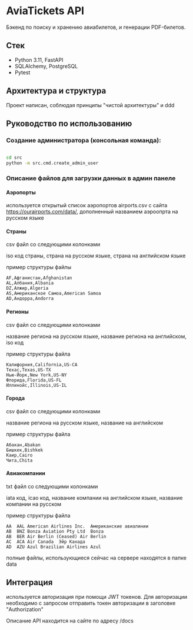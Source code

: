 # AviaTickets API

Бэкенд по поиску и хранению авиабилетов, и генерации PDF-билетов.

## Стек
- Python 3.11, FastAPI
- SQLAlchemy, PostgreSQL
- Pytest

## Архитектура и структура
Проект написан, соблюдая принципы "чистой архитектуры" и ddd


## Руководство по использованию

### Создание администратора (консольная команда):

```bash

cd src
python -m src.cmd.create_admin_user
```
### Описание файлов для загрузки данных в админ панеле

#### Аэропорты

используется открытый список аэропортов airports.csv с сайта https://ourairports.com/data/, дополненный названием аэроопрта на русском языке

#### Страны

csv файл со следующими колонками

iso код страны, страна на русском языке, страна на английском языке

пример структуры файлы
```
AF,Афганистан,Afghanistan
AL,Албания,Albania
DZ,Алжир,Algeria
AS,Американское Самоа,American Samoa
AD,Андорра,Andorra
```

#### Регионы

csv файл со следующими колонками

название региона на русском языке, название региона на английском, iso код

пример структуры файла

```
Калифорния,California,US-CA
Техас,Texas,US-TX
Нью-Йорк,New York,US-NY
Флорида,Florida,US-FL
Иллинойс,Illinois,US-IL
```

#### Города

csv файл со следующими колонками

название региона на русском языке, название на английском

пример структуры файла

```
Абакан,Abakan
Бишкек,Bishkek
Каир,Cairo
Чита,Chita
```

#### Авиакомпании

txt файл со следующими колонками

iata код, icao код, название компании на английском языке, название компании на русском

пример структуры файла

```
AA	AAL	American Airlines Inc.	Американские авиалинии
AB	BNZ	Bonza Aviation Pty Ltd	Bonza
AB	BER	Air Berlin (Ceased)	Air Berlin
AC	ACA	Air Canada	Эйр Канада
AD	AZU	Azul Brazilian Airlines	Azul
```

полные файлы, использующиеся сейчас на сервере находятся в папке data

## Интеграция

используется авторизация при помощи JWT токенов. Для авторизации необходимо с запросом отправить токен авторизации в заголовке "Authorization"

Описание API находится на сайте по адресу /docs
